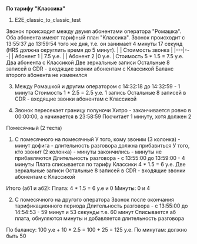 **По тарифу "Классика"**

1. E2E_classic_to_classic_test

Звонок происходит между двумя абонентами оператора "Ромашка". Оба абонента имеют тарифный план "Классика". Звонок происходит с 13:55:37 до 13:59:54 того же дня, т.е. он занимает 4 минуты 17 секунд (HRS должна округлить время до 5 минут).
|  | Стоимость звонка |
|---|---|
| Абонент 1 | 7.5 у.е. |
| Абонент 2 |0 у.е. |
Стоимость 5 * 1.5 = 7.5 у.е.
Два абонента с Классикой
Две зеркальные записи
Остальные 8 записей в CDR - входящие звонки абонентам с Классикой
Баланс второго абонента не изменился

3. Между Ромашкой и другим оператором
с 14:32:18 до 14:32:59 - 1 минута
Стоимость 1 * 2.5 = 2.5 у.е.
1 запись
Остальные 8 записей в CDR - входящие звонки абонентам с Классикой


4. Звонок пересекает границу полуночи
Хитро - заканчивается ровно в 00:00:00, а начинается в 23:58:59
Посчитает 1 минуту, хотя должен 2

Помесячный (2 теста)

1. С помесячного на помесячный
У того, кому звоним (3 колонка) - минут дофига  - длительность разговора должна прибавиться
У того, кто звонит (2 колонка) - минуты закончились - минуты не прибавляются
Длительность разговора - с 13:55:00 до 13:59:00 - 4 минуты 
Плата списывается по тарифу Классики 4 * 1.5 = 6 у.е.
Две зеркальные записи
Остальные 8 записей в CDR - входящие звонки абонентам с Классикой

Итого (аб1 и аб2):
Плата: 4 * 1.5 = 6 у.е и 0
Минуты: 0 и 4

2. С помесячного на другого оператора
Звонок после окончания тарификационного периода
Длительность разговора - с 13:55:00 до 14:54:53 - 59 минут и 53 секунды т.е. 60 минут
Списывается аб плата, обнуляются минуты и добавляется длительность разговора

По балансу: 100 у.е + 10 * 2.5 = 100 + 25 = 125 у.е.
По минутам: должно быть 50
